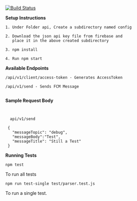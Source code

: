 [![Build Status](https://travis-ci.org/dita-dev-team/my-portal-api.svg?branch=master)](https://travis-ci.org/dita-dev-team/my-portal-api)

**Setup Instructions**

```
1. Under Folder api, Create a subdirectory named config

2. Download the json api key file from firebase and 
   place it in the above created subdirectory

3. npm install

4. Run npm start   
```
**Available Endpoints**
```
/api/v1/client/access-token - Generates AccessToken

/api/v1/send - Sends FCM Message


```

**Sample Request Body**
```
  
  
  api/v1/send
   
 {
   "messageTopic": "debug",
   "messageBody":"Test",
   "messageTitle": "Still a Test"
 } 
 ```
 
 **Running Tests**
```
npm test
```
To run all tests
```
npm run test-single test/parser.test.js
```
To run a single test.
